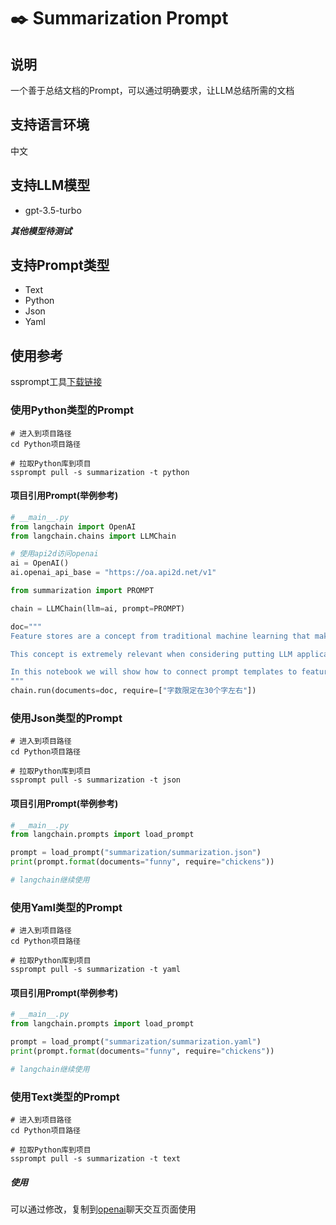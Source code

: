 # ✒️ Summarization Prompt

## 说明

一个善于总结文档的Prompt，可以通过明确要求，让LLM总结所需的文档

## 支持语言环境

中文

## 支持LLM模型

* gpt-3.5-turbo

***其他模型待测试***

## 支持Prompt类型
* Text
* Python
* Json
* Yaml

## 使用参考
ssprompt工具[下载链接](https://github.com/ptonlix/ssprompt)

### 使用Python类型的Prompt

```shell
# 进入到项目路径
cd Python项目路径

# 拉取Python库到项目
ssprompt pull -s summarization -t python

```
####  项目引用Prompt(举例参考)
```python
# __main__.py
from langchain import OpenAI
from langchain.chains import LLMChain

# 使用api2d访问openai
ai = OpenAI()
ai.openai_api_base = "https://oa.api2d.net/v1" 

from summarization import PROMPT

chain = LLMChain(llm=ai, prompt=PROMPT)

doc="""
Feature stores are a concept from traditional machine learning that make sure data fed into models is up-to-date and relevant. For more on this, see here.

This concept is extremely relevant when considering putting LLM applications in production. In order to personalize LLM applications, you may want to combine LLMs with up-to-date information about particular users. Feature stores can be a great way to keep that data fresh, and LangChain provides an easy way to combine that data with LLMs.

In this notebook we will show how to connect prompt templates to feature stores. The basic idea is to call a feature store from inside a prompt template to retrieve values that are then formatted into the prompt.
"""
chain.run(documents=doc, require=["字数限定在30个字左右"])
```
### 使用Json类型的Prompt

```shell
# 进入到项目路径
cd Python项目路径

# 拉取Python库到项目
ssprompt pull -s summarization -t json
```
####  项目引用Prompt(举例参考)
```python
# __main__.py
from langchain.prompts import load_prompt

prompt = load_prompt("summarization/summarization.json")
print(prompt.format(documents="funny", require="chickens"))

# langchain继续使用
```

### 使用Yaml类型的Prompt

```shell
# 进入到项目路径
cd Python项目路径

# 拉取Python库到项目
ssprompt pull -s summarization -t yaml
```
####  项目引用Prompt(举例参考)
```python
# __main__.py
from langchain.prompts import load_prompt

prompt = load_prompt("summarization/summarization.yaml")
print(prompt.format(documents="funny", require="chickens"))

# langchain继续使用
```

### 使用Text类型的Prompt

```shell
# 进入到项目路径
cd Python项目路径

# 拉取Python库到项目
ssprompt pull -s summarization -t text
```
##### 使用

可以通过修改，复制到[openai](http://chat.openai.com)聊天交互页面使用